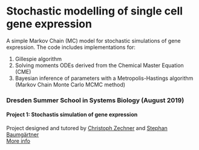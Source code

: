 # Stochastic modelling of single cell gene expression
A simple Markov Chain (MC) model for stochastic simulations of gene expression. 
The code includes implementations for: 
1. Gillespie algorithm 
2. Solving moments ODEs derived from the Chemical Master Equation (CME)
3. Bayesian inference of parameters with a Metropolis-Hastings algorithm (Markov Chain Monte Carlo MCMC method)


### Dresden Summer School in Systems Biology (August 2019)
#### Project 1: Stochastis simulation of gene expression
Project designed and tutored by [Christoph Zechner](https://scholar.google.com/citations?hl=en&user=Ah1KILgAAAAJ) and  [Stephan Baumgärtner](https://scholar.google.de/citations?hl=de&user=ve-32F4AAAAJ)  
[More info](https://www.csbdresden.de/join-us/summer-school/)

